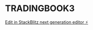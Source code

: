 # TRADINGBOOK3

[Edit in StackBlitz next generation editor ⚡️](https://stackblitz.com/~/github.com/JHONYVESS/TRADINGBOOK3)